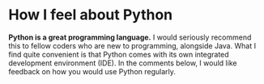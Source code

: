 # How I feel about Python

**Python is a great programming language.** I would seriously recommend this to fellow coders who are new to programming, alongside Java. What I find quite convenient is that Python comes with its own integrated development environment (IDE). In the comments below, I would like feedback on how you would use Python regularly.
